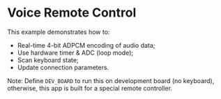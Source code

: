 # Voice Remote Control

This example demonstrates how to:

* Real-time 4-bit ADPCM encoding of audio data;
* Use hardware timer & ADC (loop mode);
* Scan keyboard state;
* Update connection parameters.

Note: Define `DEV_BOARD` to run this on development board (no keyboard),
otherwise, this app is built for a special remote controller.

